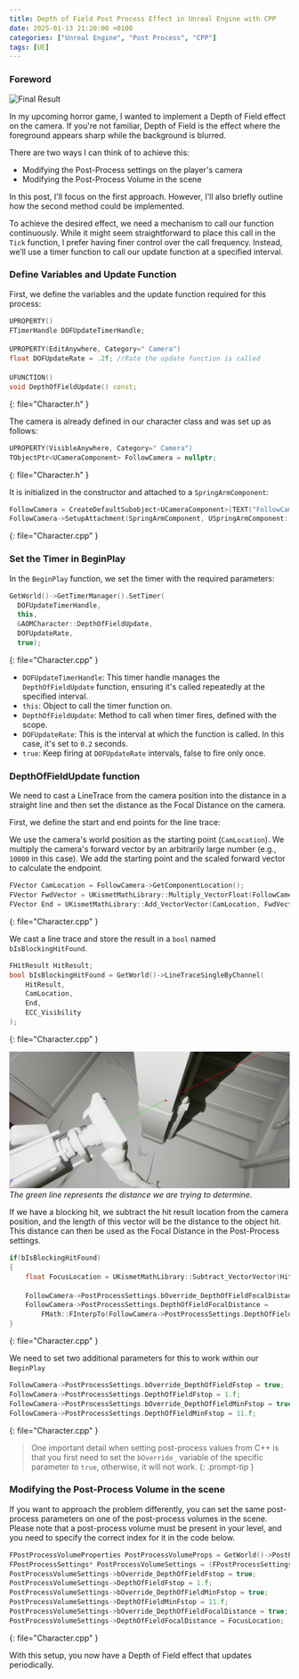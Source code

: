 ```yaml
---
title: Depth of Field Post Process Effect in Unreal Engine with CPP
date: 2025-01-13 21:20:00 +0100
categories: ["Unreal Engine", "Post Process", "CPP"]
tags: [UE]
---
```


### Foreword

![Final Result](https://github.com/aiiaiiiyo/aiiaiiiyo.github.io/blob/main/assets/img/depthoffield.gif?raw=true)

In my upcoming horror game, I wanted to implement a Depth of Field effect on the camera. If you're not familiar, Depth of Field is the effect where the foreground appears sharp while the background is blurred.

There are two ways I can think of to achieve this:
- Modifying the Post-Process settings on the player's camera
- Modifying the Post-Process Volume in the scene

In this post, I'll focus on the first approach. However, I'll also briefly outline how the second method could be implemented.

To achieve the desired effect, we need a mechanism to call our function continuously. While it might seem straightforward to place this call in the `Tick` function, I prefer having finer control over the call frequency. Instead, we’ll use a timer function to call our update function at a specified interval.

### Define Variables and Update Function

First, we define the variables and the update function required for this process:

```cpp
UPROPERTY()
FTimerHandle DOFUpdateTimerHandle;

UPROPERTY(EditAnywhere, Category=" Camera")
float DOFUpdateRate = .2f; //Rate the update function is called

UFUNCTION()
void DepthOfFieldUpdate() const;
```
{: file="Character.h" }

The camera is already defined in our character class and was set up as follows:

```cpp
UPROPERTY(VisibleAnywhere, Category=" Camera")
TObjectPtr<UCameraComponent> FollowCamera = nullptr;
```
{: file="Character.h" }

It is initialized in the constructor and attached to a `SpringArmComponent`:

```cpp
FollowCamera = CreateDefaultSubobject<UCameraComponent>(TEXT("FollowCamera"));
FollowCamera->SetupAttachment(SpringArmComponent, USpringArmComponent::SocketName);
```
{: file="Character.cpp" }

### Set the Timer in BeginPlay
In the `BeginPlay` function, we set the timer with the required parameters:

```cpp
GetWorld()->GetTimerManager().SetTimer(
  DOFUpdateTimerHandle,
  this,
  &AOMCharacter::DepthOfFieldUpdate,
  DOFUpdateRate,
  true);
```
{: file="Character.cpp" }

- `DOFUpdateTimerHandle`: This timer handle manages the `DepthOfFieldUpdate` function, ensuring it's called repeatedly at the specified interval.
- `this`: Object to call the timer function on.
- `DepthOfFieldUpdate`: Method to call when timer fires, defined with the scope.
- `DOFUpdateRate`: This is the interval at which the function is called. In this case, it's set to `0.2` seconds.
- `true`: Keep firing at `DOFUpdateRate` intervals, false to fire only once.

### DepthOfFieldUpdate function
We need to cast a LineTrace from the camera position into the distance in a straight line and then set the distance as the Focal Distance on the camera.

First, we define the start and end points for the line trace:

We use the camera's world position as the starting point (`CamLocation`).
We multiply the camera's forward vector by an arbitrarily large number (e.g., `10000` in this case).
We add the starting point and the scaled forward vector to calculate the endpoint.
```cpp
FVector CamLocation = FollowCamera->GetComponentLocation();
FVector FwdVector = UKismetMathLibrary::Multiply_VectorFloat(FollowCamera->GetForwardVector(), 10000.f);
FVector End = UKismetMathLibrary::Add_VectorVector(CamLocation, FwdVector);
```
{: file="Character.cpp" }

We cast a line trace and store the result in a `bool` named `bIsBlockingHitFound`.

```cpp
FHitResult HitResult;
bool bIsBlockingHitFound = GetWorld()->LineTraceSingleByChannel(
    HitResult,
    CamLocation,
    End,
    ECC_Visibility
);
```
{: file="Character.cpp" }

![Line Trace](https://github.com/aiiaiiiyo/aiiaiiiyo.github.io/blob/main/assets/img/linetrace.png?raw=true)
_The green line represents the distance we are trying to determine._

If we have a blocking hit, we subtract the hit result location from the camera position, and the length of this vector will be the distance to the object hit.
This distance can then be used as the Focal Distance in the Post-Process settings.
```cpp
if(bIsBlockingHitFound)
{
    float FocusLocation = UKismetMathLibrary::Subtract_VectorVector(HitResult.Location, FollowCamera->GetComponentLocation()).Length();
    
    FollowCamera->PostProcessSettings.bOverride_DepthOfFieldFocalDistance = true;
    FollowCamera->PostProcessSettings.DepthOfFieldFocalDistance =
        FMath::FInterpTo(FollowCamera->PostProcessSettings.DepthOfFieldFocalDistance, FocusLocation, DOFUpdateRate, 2.f);
}
```
{: file="Character.cpp" }

We need to set two additional parameters for this to work within our `BeginPlay`
```cpp
FollowCamera->PostProcessSettings.bOverride_DepthOfFieldFstop = true;
FollowCamera->PostProcessSettings.DepthOfFieldFstop = 1.f;
FollowCamera->PostProcessSettings.bOverride_DepthOfFieldMinFstop = true;
FollowCamera->PostProcessSettings.DepthOfFieldMinFstop = 11.f;
```
{: file="Character.cpp" }

> One important detail when setting post-process values from C++ is that you first need to set the `bOverride_` variable of the specific parameter to `true`, otherwise, it will not work.
{: .prompt-tip }

### Modifying the Post-Process Volume in the scene
If you want to approach the problem differently, you can set the same post-process parameters on one of the post-process volumes in the scene. Please note that a post-process volume must be present in your level, and you need to specify the correct index for it in the code below.

```cpp
FPostProcessVolumeProperties PostProcessVolumeProps = GetWorld()->PostProcessVolumes[0]->GetProperties();
FPostProcessSettings* PostProcessVolumeSettings = (FPostProcessSettings*)PostProcessVolumeProps.Settings;
PostProcessVolumeSettings->bOverride_DepthOfFieldFstop = true;
PostProcessVolumeSettings->DepthOfFieldFstop = 1.f;
PostProcessVolumeSettings->bOverride_DepthOfFieldMinFstop = true;
PostProcessVolumeSettings->DepthOfFieldMinFstop = 11.f;
PostProcessVolumeSettings->bOverride_DepthOfFieldFocalDistance = true;
PostProcessVolumeSettings->DepthOfFieldFocalDistance = FocusLocation;
```
{: file="Character.cpp" }

With this setup, you now have a Depth of Field effect that updates periodically.
